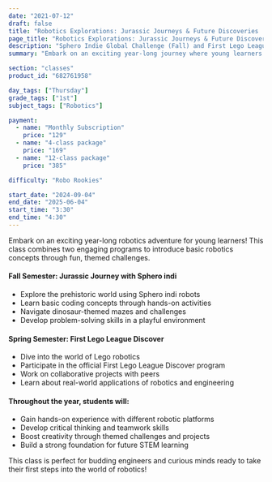 ```yaml
---
date: "2021-07-12"
draft: false
title: "Robotics Explorations: Jurassic Journeys & Future Discoveries | Blue Ridge Boost"
page_title: "Robotics Explorations: Jurassic Journeys & Future Discoveries"
description: "Sphero Indie Global Challenge (Fall) and First Lego League Discovery (Spring)"
summary: "Embark on an exciting year-long journey where young learners explore basic robotics concepts through themed challenges, including Jurassic adventures with Sphero indi in the fall and collaborative Lego projects in the spring, fostering critical thinking, teamwork, and creativity."

section: "classes"
product_id: "682761958"

day_tags: ["Thursday"]
grade_tags: ["1st"]
subject_tags: ["Robotics"]

payment:
  - name: "Monthly Subscription"
    price: "129"
  - name: "4-class package"
    price: "169"
  - name: "12-class package"
    price: "385"

difficulty: "Robo Rookies"

start_date: "2024-09-04"
end_date: "2025-06-04"
start_time: "3:30"
end_time: "4:30"
---
```


<p>Embark on an exciting year-long robotics adventure for young learners! This class combines two engaging programs to introduce basic robotics concepts through fun, themed challenges.</p>
    <h4>Fall Semester: Jurassic Journey with Sphero indi</h4>
    <ul>
      <li>Explore the prehistoric world using Sphero indi robots</li>
      <li>Learn basic coding concepts through hands-on activities</li>
      <li>Navigate dinosaur-themed mazes and challenges</li>
      <li>Develop problem-solving skills in a playful environment</li>
    </ul>
    <h4>Spring Semester: First Lego League Discover</h4>
    <ul>
      <li>Dive into the world of Lego robotics</li>
      <li>Participate in the official First Lego League Discover program</li>
      <li>Work on collaborative projects with peers</li>
      <li>Learn about real-world applications of robotics and engineering</li>
    </ul>
    <h4>Throughout the year, students will:</h4>
    <ul>
      <li>Gain hands-on experience with different robotic platforms</li>
      <li>Develop critical thinking and teamwork skills</li>
      <li>Boost creativity through themed challenges and projects</li>
      <li>Build a strong foundation for future STEM learning</li>
    </ul>
    <p>This class is perfect for budding engineers and curious minds ready to take their first steps into the world of robotics!</p>
